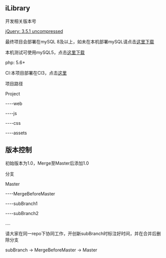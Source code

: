 ## iLibrary

开发相关版本号

[jQuery: 3.5.1 uncompressed](https://jquery.com/download/)

最终项目会部署在mySQL 8及以上，如未在本机部署mySQL请点击[这里下载](https://dev.mysql.com/downloads/mysql/)

本机测试可使用mySQL5，点击[这里下载](https://dev.mysql.com/downloads/mysql/5.7.html)

php: 5.6+

CI:本项目部署在CI3，点击[这里](https://codeigniter.com/download)

项目路径

Project

----web

----js

----css

----assets

## 版本控制

初始版本为1.0，Merge至Master后添加1.0

分支

Master

----MergeBeforeMaster

----subBranch1

----subBranch2

....

请大家在同一repo下协同工作，开创新subBranch时标注好时间，并在合并后删除分支

subBranch -> MergeBeforeMaster -> Master



